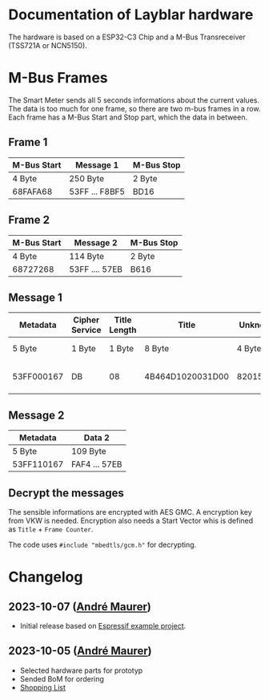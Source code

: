 # Documentation of Layblar hardware

The hardware is based on a ESP32-C3 Chip and a M-Bus Transreceiver (TSS721A or NCN5150).

# M-Bus Frames

The Smart Meter sends all 5 seconds informations about the current values. The data is too much for one frame, so there are two m-bus frames in a row. Each frame has a M-Bus Start and Stop part, which the data in between.

## Frame 1

| M-Bus Start | Message 1      | M-Bus Stop |
| ----------- | -------------- | ---------- |
| 4 Byte      | 250 Byte       | 2 Byte     |
| 68FAFA68    | 53FF ... F8BF5 | BD16       |

## Frame 2

| M-Bus Start | Message 2      | M-Bus Stop |
| ----------- | -------------- | ---------- |
| 4 Byte      | 114 Byte       | 2 Byte     |
| 68727268    | 53FF .... 57EB | B616       |

## Message 1

| Metadata   | Cipher Service | Title Length | Title            | Unknown  | Frame Counter | Data 1        |
| ---------- | -------------- | ------------ | ---------------- | -------- | ------------- | ------------- |
| 5 Byte     | 1 Byte         | 1 Byte       | 8 Byte           | 4 Byte   | 4 Byte        | 227 Byte      |
| 53FF000167 | DB             | 08           | 4B464D1020031D00 | 82015521 | 0001C91E      | 8BEE ... 8BF5 |

## Message 2

| Metadata   | Data 2        |
| ---------- | ------------- |
| 5 Byte     | 109 Byte      |
| 53FF110167 | FAF4 ... 57EB |

## Decrypt the messages

The sensible informations are encrypted with AES GMC. A encryption key from VKW is needed. Encryption also needs a Start Vector whis is defined as `Title` + `Frame Counter`.



The code uses `#include "mbedtls/gcm.h"` for decrypting.







# Changelog


## 2023-10-07 ([André Maurer](https://github.com/bouncecom))

- Initial release based on [Espressif example project](https://github.com/espressif/esp-idf/tree/master/examples/protocols/mqtt/tcp).

## 2023-10-05 ([André Maurer](https://github.com/bouncecom))

- Selected hardware parts for prototyp
- Sended BoM for ordering
- <a href="https://layblar.github.io/layblar_esp32/img/order_05102023.png" target="_blank">Shopping List</a>